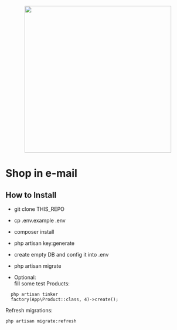 <p align="center"><img src="https://res.cloudinary.com/dtfbvvkyp/image/upload/v1566331377/laravel-logolockup-cmyk-red.svg" width="400"></p>

# Shop in e-mail

## How to Install

- git clone THIS_REPO
- cp .env.example .env
- composer install
- php artisan key:generate
- create empty DB and config it into .env
- php artisan migrate


  
- Optional:  
    fill some test Products:
```
  php artisan tinker  
  factory(App\Product::class, 4)->create();  
```


Refresh migrations:
```
php artisan migrate:refresh
```
